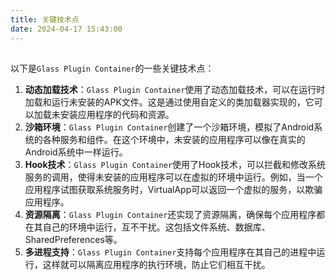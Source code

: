 ```yaml
---
title: 关键技术点
date: 2024-04-17 15:43:00
---
```


## 

以下是`Glass Plugin Container`的一些关键技术点：

1. **动态加载技术**：`Glass Plugin Container`使用了动态加载技术，可以在运行时加载和运行未安装的APK文件。这是通过使用自定义的类加载器实现的，它可以加载未安装应用程序的代码和资源。
2. **沙箱环境**：`Glass Plugin Container`创建了一个沙箱环境，模拟了Android系统的各种服务和组件。在这个环境中，未安装的应用程序可以像在真实的Android系统中一样运行。
3. **Hook技术**：`Glass Plugin Container`使用了Hook技术，可以拦截和修改系统服务的调用，使得未安装的应用程序可以在虚拟的环境中运行。例如，当一个应用程序试图获取系统服务时，VirtualApp可以返回一个虚拟的服务，以欺骗应用程序。
4. **资源隔离**：`Glass Plugin Container`还实现了资源隔离，确保每个应用程序都在其自己的环境中运行，互不干扰。这包括文件系统、数据库、SharedPreferences等。
5. **多进程支持**：`Glass Plugin Container`支持每个应用程序在其自己的进程中运行，这样就可以隔离应用程序的执行环境，防止它们相互干扰。

